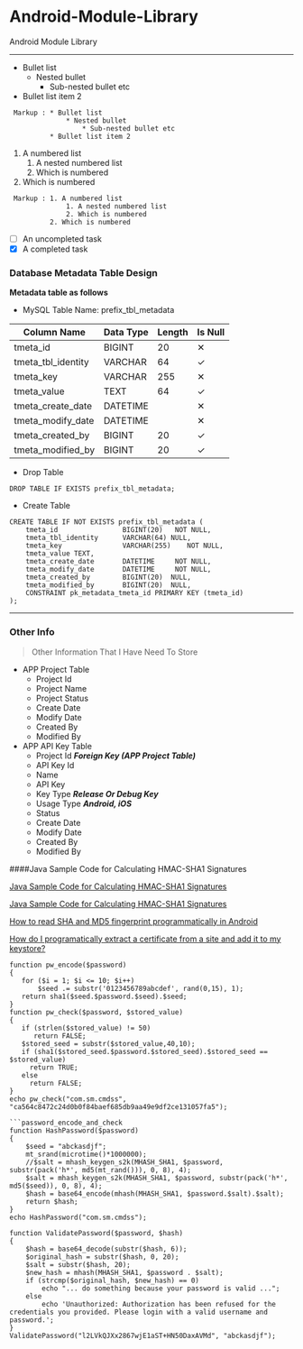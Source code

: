# Android-Module-Library
Android Module Library

- - - -

* Bullet list
    * Nested bullet
        * Sub-nested bullet etc
* Bullet list item 2

~~~
 Markup : * Bullet list
              * Nested bullet
                  * Sub-nested bullet etc
          * Bullet list item 2
~~~

1. A numbered list
    1. A nested numbered list
    2. Which is numbered
2. Which is numbered

~~~
 Markup : 1. A numbered list
              1. A nested numbered list
              2. Which is numbered
          2. Which is numbered
~~~

- [ ] An uncompleted task
- [x] A completed task

### Database Metadata Table Design
**Metadata table as follows**

* MySQL Table Name: prefix_tbl_metadata

| Column Name | Data Type | Length | Is Null |
| ------ | ------ | ------ | ------ |
| tmeta_id | BIGINT | 20 | ✕ |
| tmeta_tbl_identity | VARCHAR | 64 | ✓ |
| tmeta_key | VARCHAR | 255 | ✕ |
| tmeta_value | TEXT | 64 | ✓ |
| tmeta_create_date | DATETIME |  | ✕ |
| tmeta_modify_date | DATETIME |  | ✕ |
| tmeta_created_by | BIGINT | 20 | ✓ |
| tmeta_modified_by | BIGINT | 20 | ✓ |


* Drop Table

```drop_metadata_table
DROP TABLE IF EXISTS prefix_tbl_metadata;
```

* Create Table

```create_metadata_table
CREATE TABLE IF NOT EXISTS prefix_tbl_metadata (
    tmeta_id                BIGINT(20)   NOT NULL,
    tmeta_tbl_identity      VARCHAR(64) NULL,
    tmeta_key               VARCHAR(255)    NOT NULL,
    tmeta_value TEXT,
    tmeta_create_date       DATETIME     NOT NULL,
    tmeta_modify_date       DATETIME     NOT NULL,
    tmeta_created_by        BIGINT(20)  NULL,
    tmeta_modified_by       BIGINT(20)  NULL,
    CONSTRAINT pk_metadata_tmeta_id PRIMARY KEY (tmeta_id)
);
```

- - - -

### Other Info

> Other Information
> That I Have Need To Store

* APP Project Table
    * Project Id
    * Project Name
    * Project Status
    - Create Date
    - Modify Date
    - Created By
    - Modified By
* APP API Key Table
    - Project Id ***Foreign Key (APP Project Table)***
    - API Key Id
    - Name
    - API Key
    - Key Type ***Release Or Debug Key***
    - Usage Type ***Android, iOS***
    - Status
    - Create Date
    - Modify Date
    - Created By
    - Modified By


####Java Sample Code for Calculating HMAC-SHA1 Signatures

[Java Sample Code for Calculating HMAC-SHA1 Signatures](https://gist.github.com/ishikawa/88599)

[Java Sample Code for Calculating HMAC-SHA1 Signatures](https://stackoverflow.com/questions/13119641/java-programmatically-read-informations-from-a-key-certificate)

[How to read SHA and MD5 fingerprint programmatically in Android](https://stackoverflow.com/questions/28251131/how-to-read-sha-and-md5-fingerprint-programmatically-in-android)

[How do I programatically extract a certificate from a site and add it to my keystore?](http://helpdesk.objects.com.au/java/how-do-i-programatically-extract-a-certificate-from-a-site-and-add-it-to-my-keystore)

```password_encode_and_check
function pw_encode($password)
{
   for ($i = 1; $i <= 10; $i++)
       $seed .= substr('0123456789abcdef', rand(0,15), 1);
   return sha1($seed.$password.$seed).$seed;
}
function pw_check($password, $stored_value)
{
   if (strlen($stored_value) != 50)
      return FALSE;
   $stored_seed = substr($stored_value,40,10);
   if (sha1($stored_seed.$password.$stored_seed).$stored_seed == $stored_value)
     return TRUE;
   else
     return FALSE;
}
echo pw_check("com.sm.cmdss", "ca564c8472c24d0b0f84baef685db9aa49e9df2ce131057fa5");
```
```password_encode_and_check
```password_encode_and_check
function HashPassword($password)
{
    $seed = "abckasdjf";
    mt_srand(microtime()*1000000);
    //$salt = mhash_keygen_s2k(MHASH_SHA1, $password, substr(pack('h*', md5(mt_rand())), 0, 8), 4);
    $salt = mhash_keygen_s2k(MHASH_SHA1, $password, substr(pack('h*', md5($seed)), 0, 8), 4);
    $hash = base64_encode(mhash(MHASH_SHA1, $password.$salt).$salt);
    return $hash;
}
echo HashPassword("com.sm.cmdss");
```
```password_encode_and_check
function ValidatePassword($password, $hash)
{
    $hash = base64_decode(substr($hash, 6));
    $original_hash = substr($hash, 0, 20);
    $salt = substr($hash, 20);
    $new_hash = mhash(MHASH_SHA1, $password . $salt);
    if (strcmp($original_hash, $new_hash) == 0)
        echo "... do something because your password is valid ...";
    else
        echo 'Unauthorized: Authorization has been refused for the credentials you provided. Please login with a valid username and password.';
}
ValidatePassword("l2LVkQJXx2867wjE1aST+HN50DaxAVMd", "abckasdjf");
```





